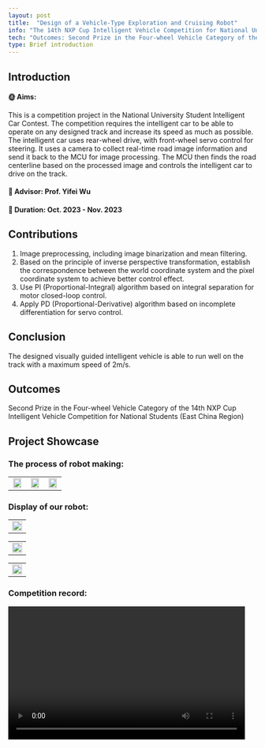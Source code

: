 ```yaml
---
layout: post
title:  "Design of a Vehicle-Type Exploration and Cruising Robot"
info: "The 14th NXP Cup Intelligent Vehicle Competition for National University Students (Visual Four-wheel Racing)"
tech: "Outcomes: Second Prize in the Four-wheel Vehicle Category of the 14th NXP Cup Intelligent Vehicle Competition for National Students (East China Region) "
type: Brief introduction
---
```


## Introduction

#### &#127774; Aims: 

This is a competition project in the National University Student Intelligent Car Contest. The competition requires the intelligent car to be able to operate on any designed track and increase its speed as much as possible. The intelligent car uses rear-wheel drive, with front-wheel servo control for steering. It uses a camera to collect real-time road image information and send it back to the MCU for image processing. The MCU then finds the road centerline based on the processed image and controls the intelligent car to drive on the track.

#### &#128221; Advisor: Prof. Yifei Wu 

#### &#128197; Duration: Oct. 2023 - Nov. 2023

## Contributions

1. Image preprocessing, including image binarization and mean filtering.
2. Based on the principle of inverse perspective transformation, establish the correspondence between the world coordinate system and the pixel coordinate system to achieve better control effect.
3. Use PI (Proportional-Integral) algorithm based on integral separation for motor closed-loop control.
4. Apply PD (Proportional-Derivative) algorithm based on incomplete differentiation for servo control.



## Conclusion

The designed visually guided intelligent vehicle is able to run well on the track with a maximum speed of 2m/s.

## Outcomes
 
Second Prize in the Four-wheel Vehicle Category of the 14th NXP Cup Intelligent Vehicle Competition for National Students (East China Region)

## Project Showcase

### The process of robot making:

<table rules="none" align="center">
	<tr>
		<td>
			<center>
				<img src="https://effun.xyz/assets/img/20191020/微信图片_20240906151349.jpg" width="90%" />
				<br/>
				<font color="AAAAAA"></font>
			</center>
		</td>
		<td>
			<center>
				<img src="https://effun.xyz/assets/img/20191020/微信图片_20240906151348.jpg" width="90%" />
				<br/>
				<font color="AAAAAA"></font>
			</center>
		</td>
		<td>
			<center>
				<img src="https://effun.xyz/assets/img/20191020/微信图片_20240906151346.jpg" width="90%" />
				<br/>
				<font color="AAAAAA"></font>
			</center>
		</td>
	</tr>
</table>

### Display of our robot:

<table rules="none" align="center">
	<tr>
		<td>
			<center>
				<img src="https://effun.xyz/assets/img/20191020/微信图片_20240906151343.jpg" width="100%" />
				<br/>
				<font color="AAAAAA"></font>
			</center>
		</td>
	</tr>
</table>
<table rules="none" align="center">
	<tr>
		<td>
			<center>
				<img src="https://effun.xyz/assets/img/20191020/微信图片_20240906151342.jpg" width="100%" />
				<br/>
				<font color="AAAAAA"></font>
			</center>
		</td>
	</tr>
</table>

<table rules="none" align="center">
	<tr>
		<td>
			<center>
				<img src="https://effun.xyz/assets/img/20191020/微信图片_20240906151345.jpg" width="100%" />
				<br/>
				<font color="AAAAAA"></font>
			</center>
		</td>
	</tr>
</table>

### Competition record:

<video width="480" height="270" controls>
    
    <source src="https://effun.xyz/assets/img/20191020/1.mp4" type="video/mp4">

</video>